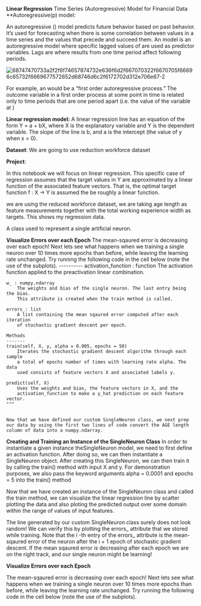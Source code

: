**Linear Regression**
Time Series (Autoregressive) Model for Financial Data
**Autoregressive(p) model:

An autoregressive () model predicts future behavior based on past behavior. It’s used for forecasting when there is some correlation between values in a time series and the values that precede and succeed them. An  model is an autoregressive model where specific lagged values of  are used as predictor variables. Lags are where results from one time period affect following periods.

![68747470733a2f2f6f74657874732e636f6d2f667070322f6670705f66696c65732f6669677572652d68746d6c2f6172702d312e706e67-2](https://user-images.githubusercontent.com/119718873/206081011-1f19b236-237e-4aed-a979-9e93cd0e6e59.png)


For example, an  would be a “first order autoregressive process.” The outcome variable in a first order  process at some point in time  is related only to time periods that are one period apart (i.e. the value of the variable at )




**Linear regression model:**
A linear regression line has an equation of the form Y = a + bX, where X is the explanatory variable and Y is the dependent variable. The slope of the line is b, and a is the intercept (the value of y when x = 0).

**Dataset**:  We are going to use reduction workforce dataset



**Project**:


In this notebook we will focus on linear regression. This specific case of regression assumes that the target values in 
Y
 are approximated by a linear function of the associated feature vectors. That is, the optimal target function 
f
:
X
→
Y
 is assumed the be roughly a linear function.
 
we are using the reduced workforce dataset, we are taking age length as feature measurements together with the total working experience width as targets. This  shows my regression data.


A class used to represent a single artificial neuron. 

**Visualize Errors over each Epoch**
The mean-sqaured error is decreasing over each epoch! Next lets see what happens when we training a single neuron over 10 times more epochs than before, while leaving the learning rate unchanged. Try running the following code in the cell below (note the use of the subplots).
    ----------
    activation_function : function
        The activation function applied to the preactivation linear combination.

    w_ : numpy.ndarray
        The weights and bias of the single neuron. The last entry being the bias. 
        This attribute is created when the train method is called.

    errors_: list
        A list containing the mean sqaured error computed after each iteration 
        of stochastic gradient descent per epoch. 

    Methods
    -------
    train(self, X, y, alpha = 0.005, epochs = 50)
        Iterates the stochastic gradient descent algorithm through each sample 
        a total of epochs number of times with learning rate alpha. The data 
        used consists of feature vectors X and associated labels y. 

    predict(self, X)
        Uses the weights and bias, the feature vectors in X, and the 
        activation_function to make a y_hat prediction on each feature vector. 
    """
    
    
    Now that we have defined our custom SingleNeuron class, we next prep our data by using the first two lines of code convert the AGE length column of data into a numpy.ndarray.
    
**Creating and Training an Instance of the SingleNeuron Class**
In order to instantiate a given instance theSingleNeuron model, we need to first define an activation function. After doing so, we can then instantiate a SingleNeuron object. After creating this SingleNeuron, we can then train it by calling the train() method with input X and y. For demonstration purposes, we also pass the keyword arguments alpha = 0.0001 and epochs = 5 into the train() method

Now that we have created an instance of the SingleNeuron class and called the train method, we can visualize the linear regression line by scatter plotting the data and also ploting the predicted output over some domain within the range of values of input features.


The line generated by our custom SingleNeuron class surely does not look random! We can verify this by plotting the errors_ attribute that we stored while training. Note that the 
i
-th entry of the errors_ attribute is the mean-sqaured error of the neuron after the 
i
+
1
 epoch of stochastic gradient descent. If the mean sqaured error is decreasing after each epoch we are on the right track, and our single neuron might be learning!
 
**Visualize Errors over each Epoch**

The mean-sqaured error is decreasing over each epoch! Next lets see what happens when we training a single neuron over 10 times more epochs than before, while leaving the learning rate unchanged. Try running the following code in the cell below (note the use of the subplots).
